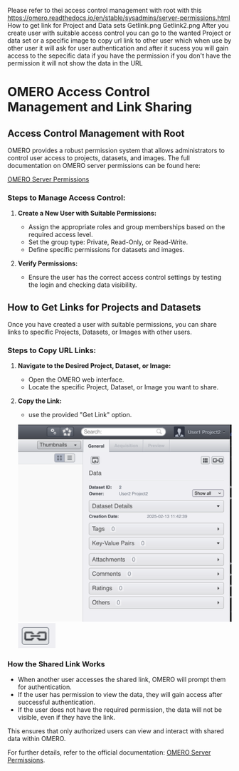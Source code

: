 Please refer to thei access control management with root with this https://omero.readthedocs.io/en/stable/sysadmins/server-permissions.html
How to get link for Project and Data sets
Getlink.png
Getlink2.png
After you create user with suitable access control you can go to the wanted Project or data set or a specific image to copy url link to other user which when use by other user it will ask for user authentication and after it sucess you will gain access to the sepecific data if you have the permission if you don't have the permission it will not show the data in the URL 

# OMERO Access Control Management and Link Sharing

## Access Control Management with Root

OMERO provides a robust permission system that allows administrators to control user access to projects, datasets, and images. The full documentation on OMERO server permissions can be found here:

[OMERO Server Permissions](https://omero.readthedocs.io/en/stable/sysadmins/server-permissions.html)

### Steps to Manage Access Control:
1. **Create a New User with Suitable Permissions:**
   - Assign the appropriate roles and group memberships based on the required access level.
   - Set the group type: Private, Read-Only, or Read-Write.
   - Define specific permissions for datasets and images.

2. **Verify Permissions:**
   - Ensure the user has the correct access control settings by testing the login and checking data visibility.

## How to Get Links for Projects and Datasets

Once you have created a user with suitable permissions, you can share links to specific Projects, Datasets, or Images with other users.

### Steps to Copy URL Links:
1. **Navigate to the Desired Project, Dataset, or Image:**
   - Open the OMERO web interface.
   - Locate the specific Project, Dataset, or Image you want to share.

2. **Copy the Link:**
   - use the provided "Get Link" option.
   
   ![Get Link Option](https://github.com/DBK333/Omero-DataPortal/blob/main/InstructionImages/GetLinks.png)
   ![Get Link Option](https://github.com/DBK333/Omero-DataPortal/blob/main/InstructionImages/GetLinks2.png)

### How the Shared Link Works
- When another user accesses the shared link, OMERO will prompt them for authentication.
- If the user has permission to view the data, they will gain access after successful authentication.
- If the user does not have the required permission, the data will not be visible, even if they have the link.

This ensures that only authorized users can view and interact with shared data within OMERO.

For further details, refer to the official documentation: [OMERO Server Permissions](https://omero.readthedocs.io/en/stable/sysadmins/server-permissions.html).
